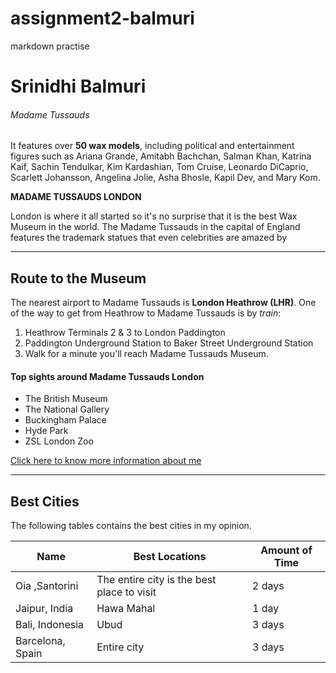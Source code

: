 # assignment2-balmuri
markdown practise 

# Srinidhi Balmuri

###### Madame Tussauds

It features over **50 wax models**, including political and entertainment figures such as Ariana Grande, Amitabh Bachchan, Salman Khan, Katrina Kaif, Sachin Tendulkar, Kim Kardashian, Tom Cruise, Leonardo DiCaprio, Scarlett Johansson, Angelina Jolie, Asha Bhosle, Kapil Dev, and Mary Kom.

**MADAME TUSSAUDS LONDON**

London is where it all started so it's no surprise that it is the best Wax Museum in the world. The Madame Tussauds in the capital of England features the trademark statues that even celebrities are amazed by

****
## Route to the Museum

The nearest airport to Madame Tussauds is **London Heathrow (LHR)**.
One of the way to get from Heathrow to Madame Tussauds is by *train*:
1. Heathrow Terminals 2 & 3 to London Paddington 
2. Paddington Underground Station to Baker Street Underground Station
3. Walk for a minute you'll reach Madame Tussauds Museum. <br>

#### Top sights around Madame Tussauds London
* The British Museum
* The National Gallery
* Buckingham Palace
* Hyde Park
* ZSL London Zoo 


[Click here to know more information about me](./AboutMe.md)

***
## Best Cities

The following tables contains the best cities in my opinion.

|Name|Best Locations|Amount of Time|
|----|---|---|
|Oia ,Santorini|The entire city is the best place to visit|2 days|
|Jaipur, India|Hawa Mahal|1 day|
|Bali, Indonesia|Ubud|3 days|
|Barcelona, Spain| Entire city|3 days|
